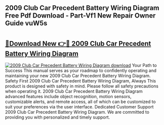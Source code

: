 ## 2009 Club Car Precedent Battery Wiring Diagram Free Pdf Download - Part-Vf1 New Repair Owner Guide vuW5s

# <h2><a href="http://dfjc9m.blite.top/?on=2009+Club+Car+Precedent+Battery+Wiring+Diagram">🔗Download New 👉🔴 2009 Club Car Precedent Battery Wiring Diagram</a></h2>

[![2009 Club Car Precedent Battery Wiring Diagram download](https://i.imgur.com/lujVjoI.png)](http://dfjc9m.blite.top/?on=2009+Club+Car+Precedent+Battery+Wiring+Diagram)
Your Path to Success This manual serves as your roadmap to confidently operating and maintaining your new 2009 Club Car Precedent Battery Wiring Diagram. Safety First 2009 Club Car Precedent Battery Wiring Diagram, Always This product is designed with safety in mind. Please follow all safety precautions when operating it. 2009 Club Car Precedent Battery Wiring Diagram advanced features include object recognition, motion sensors, customizable alerts, and remote access, all of which can be customized to suit your preferences via the user interface. Dedicated Customer Support 2009 Club Car Precedent Battery Wiring Diagram. We are committed to providing you with personalized and timely support.
